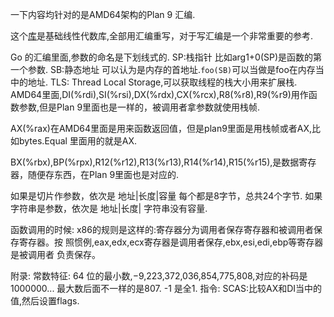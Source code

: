 一下内容均针对的是AMD64架构的Plan 9 汇编.

这个[库](https://github.com/ziutek/blas)是基础线性代数库,全部用汇编重写，对于写汇编是一个非常重要的参考.

Go 的汇编里面,参数的命名是下划线式的.
SP:栈指针 比如arg1+0(SP)是函数的第一个参数.
SB:静态地址 可以认为是内存的首地址.`foo(SB)`可以当做是foo在内存当中的地址.
TLS: Thread Local Storage,可以获取线程的栈大小用来扩展栈.
AMD64里面,DI(%rdi),SI(%rsi),DX(%rdx),CX(%rcx),R8(%r8),R9(%r9)用作函数参数,但是Plan 9里面也是一样的，被调用者拿参数就使用栈帧.

AX(%rax)在AMD64里面是用来函数返回值，但是plan9里面是用栈帧或者AX,比如bytes.Equal
里面用的就是AX.

BX(%rbx),BP(%rpx),R12(%r12),R13(%r13),R14(%r14),R15(%r15),是数据寄存器，随便存东西，在Plan 9里面也是对应的.

如果是切片作参数，依次是  地址|长度|容量 每个都是8字节，总共24个字节.
如果字符串是参数，依次是  地址|长度| 字符串没有容量.

函数调用的时候:
x86的规则是这样的:寄存器分为调用者保存寄存器和被调用者保存寄存器。按
照惯例,eax,edx,ecx寄存器是调用者保存,ebx,esi,edi,ebp等寄存器是被调用者
负责保存。

附录:
常数特征:
64 位的最小数,−9,223,372,036,854,775,808,对应的补码是1000000...
   最大数后面不一样的是807.
-1 是全1.
指令:
SCAS:比较AX和DI当中的值,然后设置flags.




